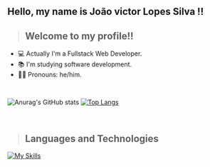 ## Hello, my name is João victor Lopes Silva !!

>## Welcome to my profile!!

- 💻 Actually I'm a Fullstack Web Developer.
- 📚 I'm studying software development.
- 💇‍♂️ Pronouns: he/him.

<br>

![Anurag's GitHub stats](https://github-readme-stats.vercel.app/api?username=Joao-Victor1&show_icons=true&theme=dark)
[![Top Langs](https://github-readme-stats.vercel.app/api/top-langs/?username=Joao-victor1&show_icons=true&theme=dark&layout=compact)](https://github.com/anuraghazra/github-readme-stats)

<br>

>## Languages and Technologies

[![My Skills](https://skillicons.dev/icons?i=html,css,js,nodejs,php,mysql,git,cpp,python,laravel,bash,vscode,linux)](https://skillicons.dev)

<br>

